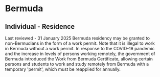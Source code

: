 # Bermuda
## Individual - Residence
Last reviewed - 31 January 2025
Bermuda residency may be granted to non-Bermudians in the form of a work permit. Note that it is illegal to work in Bermuda without a work permit.
In response to the COVID-19 pandemic and the increase in levels of persons working remotely, the government of Bermuda introduced the Work from Bermuda Certificate, allowing certain persons and students to work and study remotely from Bermuda with a temporary 'permit', which must be reapplied for annually.
